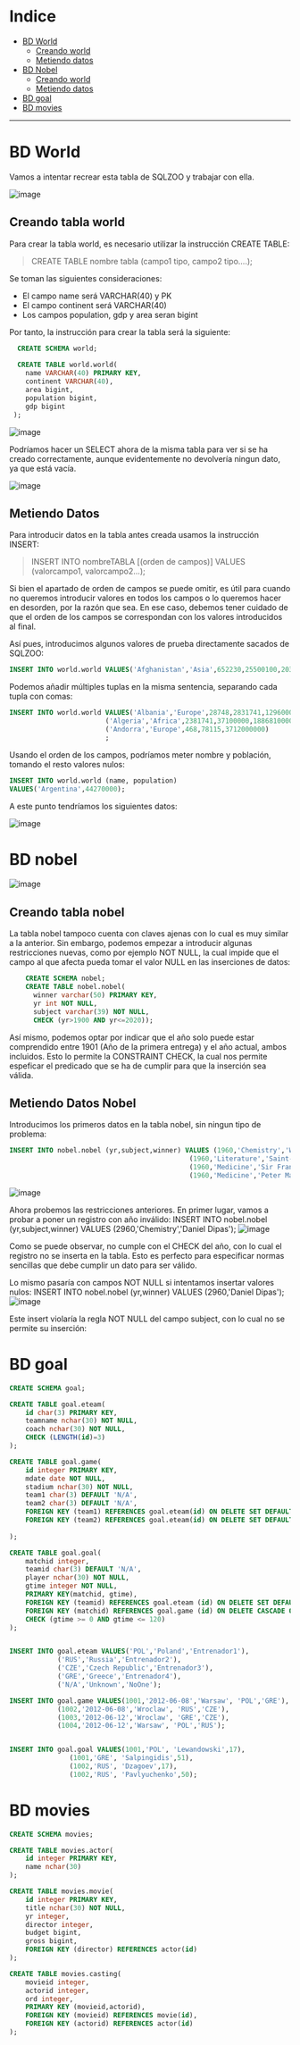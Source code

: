 # Indice
- [BD World](#bd-world)
  - [Creando world](#creando-tabla-world)
  - [Metiendo datos](#metiendo-datos)
- [BD Nobel](#bd-nobel)
  - [Creando world](#creando-tabla-nobel)
  - [Metiendo datos](#metiendo-datos-nobel)
- [BD goal](#bd-goal)
- [BD movies](#bd-movies)
  
-----------------------------------------------

# BD World
Vamos a intentar recrear esta tabla de SQLZOO y trabajar con ella.

![image](../img/tabla1.png "Logo Title Text 1")

## Creando tabla world
Para crear la tabla world, es necesario utilizar la instrucción CREATE TABLE:
  > CREATE TABLE nombre tabla (campo1 tipo, campo2 tipo....);

Se toman las siguientes consideraciones:
  - El campo name será VARCHAR(40) y PK
  - El campo continent será VARCHAR(40)
  - Los campos population, gdp y area seran bigint
  
Por tanto, la instrucción para crear la tabla será la siguiente:

```SQL
  CREATE SCHEMA world;
  
  CREATE TABLE world.world(
    name VARCHAR(40) PRIMARY KEY,
    continent VARCHAR(40),
    area bigint,
    population bigint,
    gdp bigint
 );
```

![image](./img/img16.png "Logo Title Text 1")

Podríamos hacer un SELECT ahora de la misma tabla para ver si se ha creado correctamente, aunque evidentemente no devolvería ningun dato, ya que está vacía.

![image](./img/img17.png "Logo Title Text 1")


## Metiendo Datos
Para introducir datos en la tabla antes creada usamos la instrucción INSERT:
> INSERT INTO nombreTABLA [(orden de campos)] VALUES (valorcampo1, valorcampo2...);

Si bien el apartado de orden de campos se puede omitir, es útil para cuando no queremos introducir valores en todos los campos o lo queremos hacer en desorden, por la razón que sea. En ese caso, debemos tener cuidado de que el orden de los campos se correspondan con los valores introducidos al final.

Así pues, introducimos algunos valores de prueba directamente sacados de SQLZOO:

```SQL
INSERT INTO world.world VALUES('Afghanistan','Asia',652230,25500100,20343000000);
```

Podemos añadir múltiples tuplas en la misma sentencia, separando cada tupla con comas:

```SQL
INSERT INTO world.world VALUES('Albania','Europe',28748,2831741,12960000000),
                        ('Algeria','Africa',2381741,37100000,188681000000)
                        ('Andorra','Europe',468,78115,3712000000)
                        ;
```

Usando el orden de los campos, podríamos meter nombre y población, tomando el resto valores nulos:

```SQL
INSERT INTO world.world (name, population)
VALUES('Argentina',44270000);
```
A este punto tendríamos los siguientes datos:

![image](./img/img22.png "Logo Title Text 1")

# BD nobel
![image](../img/nobel.png "Logo Title Text 1")

## Creando tabla nobel
La tabla nobel tampoco cuenta con claves ajenas con lo cual es muy similar a la anterior. Sin embargo, podemos empezar a introducir algunas restricciones nuevas, como por ejemplo NOT NULL, la cual impide que el campo al que afecta pueda tomar el valor NULL en las inserciones de datos:

```SQL
    CREATE SCHEMA nobel;
    CREATE TABLE nobel.nobel(
      winner varchar(50) PRIMARY KEY,
      yr int NOT NULL,
      subject varchar(39) NOT NULL,
      CHECK (yr>1900 AND yr<=2020));
```

Así mismo, podemos optar por indicar que el año solo puede estar comprendido entre 1901 (Año de la primera entrega) y el año actual, ambos incluidos. Esto lo permite la CONSTRAINT CHECK, la cual nos permite espeficar el predicado que se ha de cumplir para que la inserción sea válida.

## Metiendo Datos Nobel
Introducimos los primeros datos en la tabla nobel, sin ningun tipo de problema:
```SQL
INSERT INTO nobel.nobel (yr,subject,winner) VALUES (1960,'Chemistry','Willard F. Libby'),
                                             (1960,'Literature','Saint-John Perse'),
                                             (1960,'Medicine','Sir Frank Macfarlane Burnet'),
                                             (1960,'Medicine','Peter Madawar');

```

![image](./img/img23.png "Logo Title Text 1")

Ahora probemos las restricciones anteriores. En primer lugar, vamos a probar a poner un registro con año inválido:
INSERT INTO nobel.nobel (yr,subject,winner) VALUES (2960,'Chemistry','Daniel Dipas');
![image](./img/insertfallido1.png "Logo Title Text 1") 

Como se puede observar, no cumple con el CHECK del año, con lo cual el registro no se inserta en la tabla. Esto es perfecto para especificar normas sencillas que debe cumplir un dato para ser válido.

Lo mismo pasaría con campos NOT NULL si intentamos insertar valores nulos:
INSERT INTO nobel.nobel (yr,winner) VALUES (2960,'Daniel Dipas');
![image](./img/insertfallido2.png "Logo Title Text 1")

Este insert violaría la regla NOT NULL del campo subject, con lo cual no se permite su inserción:

# BD goal

```SQL
CREATE SCHEMA goal;

CREATE TABLE goal.eteam(
	id char(3) PRIMARY KEY,
	teamname nchar(30) NOT NULL,
	coach nchar(30) NOT NULL,
	CHECK (LENGTH(id)=3)
);

CREATE TABLE goal.game(
	id integer PRIMARY KEY,
	mdate date NOT NULL,
	stadium nchar(30) NOT NULL,
	team1 char(3) DEFAULT 'N/A',
	team2 char(3) DEFAULT 'N/A',
	FOREIGN KEY (team1) REFERENCES goal.eteam(id) ON DELETE SET DEFAULT ON UPDATE CASCADE,
	FOREIGN KEY (team2) REFERENCES goal.eteam(id) ON DELETE SET DEFAULT ON UPDATE CASCADE
	
);

CREATE TABLE goal.goal(
	matchid integer,
	teamid char(3) DEFAULT 'N/A',
	player nchar(30) NOT NULL,
	gtime integer NOT NULL,
	PRIMARY KEY(matchid, gtime),
	FOREIGN KEY (teamid) REFERENCES goal.eteam (id) ON DELETE SET DEFAULT ON UPDATE CASCADE,
	FOREIGN KEY (matchid) REFERENCES goal.game (id) ON DELETE CASCADE ON UPDATE CASCADE,
	CHECK (gtime >= 0 AND gtime <= 120)
);

```
```SQL

INSERT INTO goal.eteam VALUES('POL','Poland','Entrenador1'),
			('RUS','Russia','Entrenador2'),
			('CZE','Czech Republic','Entrenador3'),
			('GRE','Greece','Entrenador4'),
			('N/A','Unknown','NoOne');

INSERT INTO goal.game VALUES(1001,'2012-06-08','Warsaw', 'POL','GRE'),
			(1002,'2012-06-08','Wroclaw', 'RUS','CZE'),
			(1003,'2012-06-12','Wroclaw', 'GRE','CZE'),
			(1004,'2012-06-12','Warsaw', 'POL','RUS');


INSERT INTO goal.goal VALUES(1001,'POL', 'Lewandowski',17),
		       (1001,'GRE', 'Salpingidis',51),
		       (1002,'RUS', 'Dzagoev',17),
		       (1002,'RUS', 'Pavlyuchenko',50);
```

# BD movies
```SQL
CREATE SCHEMA movies;

CREATE TABLE movies.actor(
	id integer PRIMARY KEY,
	name nchar(30)	
);

CREATE TABLE movies.movie(
	id integer PRIMARY KEY,
	title nchar(30) NOT NULL,
	yr integer,
	director integer,
	budget bigint,
	gross bigint,
	FOREIGN KEY (director) REFERENCES actor(id)	
);

CREATE TABLE movies.casting(
	movieid integer,
	actorid integer,
	ord integer,
	PRIMARY KEY (movieid,actorid),
	FOREIGN KEY (movieid) REFERENCES movie(id),
	FOREIGN KEY (actorid) REFERENCES actor(id)
);
```
